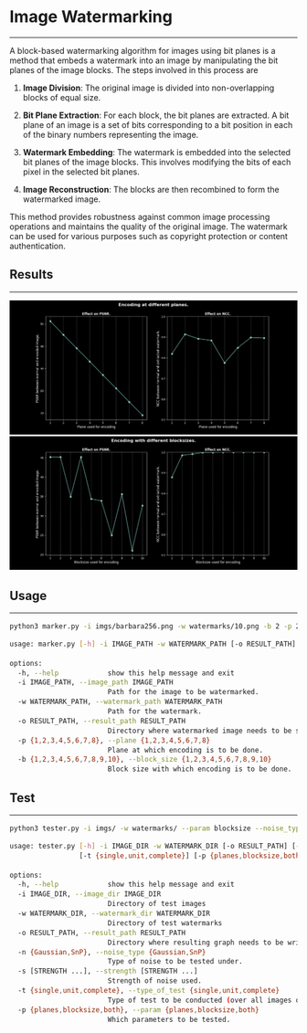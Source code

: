 # Image Watermarking
---

A block-based watermarking algorithm for images using bit planes is a method that embeds a watermark into an image by manipulating the bit planes of the image blocks. The steps involved in this process are

1. **Image Division**: The original image is divided into non-overlapping blocks of equal size.

2. **Bit Plane Extraction**: For each block, the bit planes are extracted. A bit plane of an image is a set of bits corresponding to a bit position in each of the binary numbers representing the image.

3. **Watermark Embedding**: The watermark is embedded into the selected bit planes of the image blocks. This involves modifying the bits of each pixel in the selected bit planes.

4. **Image Reconstruction**: The blocks are then recombined to form the watermarked image.

This method provides robustness against common image processing operations and maintains the quality of the original image. The watermark can be used for various purposes such as copyright protection or content authentication.

## Results
---

![plane encoding](./results/planes.png)
![blocksize encoding](results/blocks.png)

## Usage
---
```bash
python3 marker.py -i imgs/barbara256.png -w watermarks/10.png -b 2 -p 2
```

```bash
usage: marker.py [-h] -i IMAGE_PATH -w WATERMARK_PATH [-o RESULT_PATH] [-p {1,2,3,4,5,6,7,8}] [-b {1,2,3,4,5,6,7,8,9,10}]

options:
  -h, --help            show this help message and exit
  -i IMAGE_PATH, --image_path IMAGE_PATH
                        Path for the image to be watermarked.
  -w WATERMARK_PATH, --watermark_path WATERMARK_PATH
                        Path for the watermark.
  -o RESULT_PATH, --result_path RESULT_PATH
                        Directory where watermarked image needs to be stored.
  -p {1,2,3,4,5,6,7,8}, --plane {1,2,3,4,5,6,7,8}
                        Plane at which encoding is to be done.
  -b {1,2,3,4,5,6,7,8,9,10}, --block_size {1,2,3,4,5,6,7,8,9,10}
                        Block size with which encoding is to be done.
```
## Test
---
```bash
python3 tester.py -i imgs/ -w watermarks/ --param blocksize --noise_type SnP --strength 0.1 --type_of_test complete
```

```bash
usage: tester.py [-h] -i IMAGE_DIR -w WATERMARK_DIR [-o RESULT_PATH] [-n {Gaussian,SnP}] [-s [STRENGTH ...]]
                 [-t {single,unit,complete}] [-p {planes,blocksize,both}]

options:
  -h, --help            show this help message and exit
  -i IMAGE_DIR, --image_dir IMAGE_DIR
                        Directory of test images
  -w WATERMARK_DIR, --watermark_dir WATERMARK_DIR
                        Directory of test watermarks
  -o RESULT_PATH, --result_path RESULT_PATH
                        Directory where resulting graph needs to be written.
  -n {Gaussian,SnP}, --noise_type {Gaussian,SnP}
                        Type of noise to be tested under.
  -s [STRENGTH ...], --strength [STRENGTH ...]
                        Strength of noise used.
  -t {single,unit,complete}, --type_of_test {single,unit,complete}
                        Type of test to be conducted (over all images or one single image).
  -p {planes,blocksize,both}, --param {planes,blocksize,both}
                        Which parameters to be tested.
```
